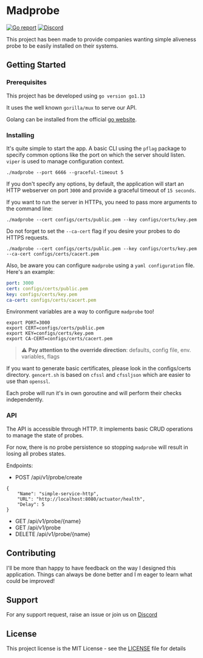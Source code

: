 # Madprobe
[![Go report](https://goreportcard.com/badge/github.com/MadJlzz/madprobe)](https://goreportcard.com/report/github.com/MadJlzz/madprobe)
[![Discord](https://img.shields.io/discord/463752820026376202.svg?label=&logo=discord&logoColor=ffffff&color=7389D8&labelColor=6A7EC2)](https://discord.gg/egZWSRr)


This project has been made to provide companies wanting simple aliveness probe to be easily installed on their systems.

## Getting Started

### Prerequisites

This project has be developed using `go version go1.13`

It uses the well known `gorilla/mux` to serve our API.

Golang can be installed from the official [go website](https://golang.org/dl/).

### Installing

It's quite simple to start the app. A basic CLI using the `pflag` package to specify common
options like the port on which the server should listen. `viper` is used to manage configuration context.

```shell script
./madprobe --port 6666 --graceful-timeout 5
```

If you don't specify any options, by default, the application will start an HTTP webserver on port `3000`
and provide a graceful timeout of `15 seconds`.

If you want to run the server in HTTPs, you need to pass more arguments to the command line:
```shell script
./madprobe --cert configs/certs/public.pem --key configs/certs/key.pem
```

Do not forget to set the `--ca-cert` flag if you desire your probes to do HTTPS requests.
```shell script
./madprobe --cert configs/certs/public.pem --key configs/certs/key.pem --ca-cert configs/certs/cacert.pem
```

Also, be aware you can configure `madprobe` using a `yaml configuration` file. Here's an example:
```yaml
port: 3000
cert: configs/certs/public.pem
key: configs/certs/key.pem
ca-cert: configs/certs/cacert.pem
```

Environment variables are a way to configure `madprobe` too!
```shell script
export PORT=3000
export CERT=configs/certs/public.pem
export KEY=configs/certs/key.pem
export CA-CERT=configs/certs/cacert.pem
```

> :warning: **Pay attention to the override direction**: defaults, config file, env. variables, flags

If you want to generate basic certificates, please look in the configs/certs directory.
`gencert.sh` is based on `cfssl` and `cfssljson` which are easier to use than `openssl`.

Each probe will run it's in own goroutine and will perform their checks independently.

### API

The API is accessible through HTTP. It implements basic CRUD operations to manage the
state of probes.

For now, there is no probe persistence so stopping `madprobe` will result in losing all
probes states.

Endpoints: 
  - POST /api/v1/probe/create
````   
{
    "Name": "simple-service-http",
    "URL": "http://localhost:8080/actuator/health",
    "Delay": 5
}
````
  - GET /api/v1/probe/{name}
  - GET /api/v1/probe
  - DELETE /api/v1/probe/{name}

## Contributing

I'll be more than happy to have feedback on the way I designed this application. Things can always be done better and
I m eager to learn what could be improved!

## Support

For any support request, raise an issue or join us on [Discord](https://discord.gg/egZWSRr)

## License

This project license is the MIT License - see the [LICENSE](LICENSE) file for details
